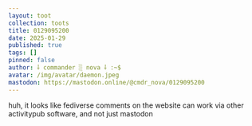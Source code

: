 ```yaml
---
layout: toot
collection: toots
title: 0129095200
date: 2025-01-29
published: true
tags: []
pinned: false
author: ⸸ commander ░ nova ⸸ :~$
avatar: /img/avatar/daemon.jpeg
mastodon: https://mastodon.online/@cmdr_nova/0129095200
---
```


huh, it looks like fediverse comments on the website can work via other activitypub software, and not just mastodon
